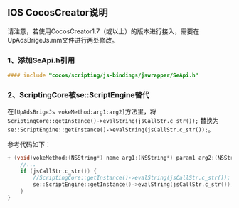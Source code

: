 ## IOS CocosCreator说明 

  请注意，若使用CocosCreator1.7（或以上）的版本进行接入，需要在UpAdsBrigeJs.mm文件进行两处修改。
### 1、添加SeApi.h引用

  ```objective-c
#### include "cocos/scripting/js-bindings/jswrapper/SeApi.h"
```

### 2、ScriptingCore被se::ScriptEngine替代
在`[UpAdsBrigeJs vokeMethod:arg1:arg2]`方法里，将`ScriptingCore::getInstance()->evalString(jsCallStr.c_str());` 替换为`se::ScriptEngine::getInstance()->evalString(jsCallStr.c_str());`。

参考代码如下：
```objective-c
+ (void)vokeMethod:(NSString*) name arg1:(NSString*) param1 arg2:(NSString*)param2 {
    //...
    if (jsCallStr.c_str()) {
        //ScriptingCore::getInstance()->evalString(jsCallStr.c_str());
        se::ScriptEngine::getInstance()->evalString(jsCallStr.c_str());
    }
}

```